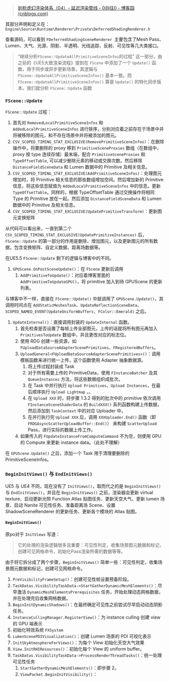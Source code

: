 > [剖析虚幻渲染体系（04）- 延迟渲染管线 - 0向往0 - 博客园 (cnblogs.com)](https://www.cnblogs.com/timlly/p/14732412.html)

其部分声明和定义在：`Engine\Source\Runtime\Renderer\Private\DeferredShadingRenderer.h`

查看源码，可以看到 `FDeferredShadingSceneRenderer `主要包含了Mesh Pass、Lumen、大气、光源、阴影、半透明、光线追踪、反射、可见性等几大类接口。

> “继续分析`FScene::UpdateAllPrimitiveSceneInfos`的过程” 这一部分，由之前的《UE5大致渲染流程》提到在 `FScene` 中添加了一个 `Update()` 函数，用于同步或异步更新场景，其逻辑与 `FScene::UpdateAllPrimitiveSceneInfos()` 基本一致。而 `FScene::UpdateAllPrimitiveSceneInfos()` 算是 `Update()` 的特化同步版本。我们就分析 `FScene::Update` 函数

### `FScene::Update`

`FScene::Update` 过程：

1. 首先对 `RemovedLocalPrimitiveSceneInfos` 和 `AddedLocalPrimitiveSceneInfos` 进行排序，分别对应着之前存在于场景中并将被移除的图元，和不存在场景中并将被添加的图元。
2. `CSV_SCOPED_TIMING_STAT_EXCLUSIVE(RemovePrimitiveSceneInfos)`：在删除操作中，将要删除的 proxy 移到 `PrimitiveSceneProxies` 数组（在数组中，proxy 按 type 连续存储）最末端，配合 `PrimitiveSceneProxies` 和 `TypeOffsetTable`, 可以减少删除元素的移动或交换次数。然后移除 `DistanceFieldSceneData` 和 Lumen 数据中的 Primitive 及相关信息。
3. `CSV_SCOPED_TIMING_STAT_EXCLUSIVE(AddPrimitiveSceneInfos)`：处理图元增加时，将 Primitive 相关信息的那些数组增加空间。然后增加新的 Primitive 信息，将这些信息赋值为 `AddedLocalPrimitiveSceneInfos` 中的信息。更新 `TypeOffsetTable`。同样的，根据 TypeOffsetTable 通过交换操作将相同 Type 的 Primitive 放在一起。然后添加 `DistanceFieldSceneData` 和 Lumen 数据中的 Primitive 及相关信息。
4. `CSV_SCOPED_TIMING_STAT_EXCLUSIVE(UpdatePrimitiveTransform)`：更新图元变换矩阵

从代码可以看出来，一直到第二个 `CSV_SCOPED_TIMING_STAT_EXCLUSIVE(UpdatePrimitiveInstances)` 后，`FScene::Update` 的第一部分的作用是删除、增加图元，以及更新图元的所有数据，包含变换矩阵、自定义数据、距离场数据等。

在UE5.5 `FScene::Update` 剩下的逻辑与博客中的不同。

1. `GPUScene.OnPostSceneUpdate()`：在 `FScene` 更新后调用
   1. `AddPrimitiveToUpdate()`：对应着博客里面的 `AddPrimitiveToUpdateGPU()`，将 primitive 加入到待 GPUScene 的更新列表。



与博客中不一样，直接在 `FScene::Update()` 中就调用了 `GPUScene.Update()`，其调用时间点在 `AddStaticMeshesTask`、`UpdateReflectionSceneData`、`SCOPED_NAMED_EVENT(UpdateUniformBuffers, FColor::Emerald)` 之后。

1. `UpdateInternal()`：直接调用封装的 `UpdateInternal` 函数。
   1. 首先检查是否设置了每帧上传全部图元，上传的话就将所有图元再加入 `PrimitivesToUpdate` 数组中，并且更改对应的标志位。
   2. 使用 RDG 创建一些资源，如 `FUploadDataSourceAdapterScenePrimitives`、`FRegisteredBuffers`。
   3. `UploadGeneral<FUploadDataSourceAdapterScenePrimitives>()`：调用模板函数来进行统一上传，这个函数使用 Adapter 抽象数据源。
      1. 将上传过程封装成 Task
      2. 对于所有需要上传的 PrimitiveData，使用 `FInstanceBatcher` 及其 `QueueInstances` 方法，将这些数据组织成批次。
      3. 在 Task 中并行执行 `Upload Primitives`、`Upload Instances`，在最后顺序执行 `Upload Lightmap` ，。
      4. 在 `Upload XXX` 时，将步骤 1.3.2 得到的批次中的 primitive 依次调用`FInstanceSceneShaderData` 的 `BuildXXX()` 系列函数构建上传数据，然后添加到 `TaskContext` 中的对应 Uploader 中。
      5. 在并行执行完 `Upload XXX` 后，调用 `XXXUploader.End()` 函数（即 `FRDGAsyncScatterUploadBuffer::End()`） 来构建 `ScatterUpload` Pass，进行实际的数据上传工作。
   4. 如果传入的 `FUpdateInstanceFromComputeCommand` 不为空，则使用 GPU 的 Compute 来更新 instance data。（此处不理解）

在 `GPUScene.Update()` 之后，添加一个 Task 用于清理要删除的 PrimitiveSceneInfos。

### `BeginInitViews()` 与 `EndInitViews()`

UE5 与 UE4 不同，现在没有了 `InitViews()`，取而代之的是 `BeginInitViews()` 与 `EndInitViews()`，并且在 `BeginInitViews()` 之前，渲染器会更新 virtual texture、启动更新光照 Function Atlas 贴图任务、更新天空大气、更新 lumen 场景、启动 Nanite 可见性任务、准备距离场 Scene、设置 ShadowSceneRenderer 的更新任务、更新各个模块的 Atlas 贴图。

#### `BeginInitViews()` 

原po对于 `InitViews` 写道：

> 它的处理的渲染逻辑很多且重要：可见性判定，收集场景图元数据和标记，创建可见网格命令，初始化Pass渲染所需的数据等等。

由于将它拆分成了两个步骤，`BeginInitViews()` 简单一些：可见性判定，收集场景图元数据和标记，创建可见网格命令。

1. `PreVisibilityFrameSetup()`：创建可见性帧设置预备阶段。
2. `TaskDatas.VisibilityTaskData->StartGatherDynamicMeshElements()`：尽早激活 `DynamicMeshElementsPrerequisites` 任务，开始处理动态网格数据，并在处理完后收集网格数据。
3. `BeginInitDynamicShadows()`：在最终确定可见性之前尝试尽早启动动态阴影任务。
4. `InstanceCullingManager.RegisterView()`：为 instance culling 创建 view 的 GPU 端表示
5. 初始化特效系统 `FXSystem`
6. `LumenScenePDIVisualization()`：创建 Lumen 场景的 PDI 可视化表示
7. `InitSkyAtmosphereForViews()`：为每个 View 初始化天空大气效果
8. `View.InitRHIResources()`：初始化每个 View 的 uniform buffer。
9. `TaskDatas.VisibilityTaskData->ProcessRenderThreadTasks()`：统一处理可见性任务
   1. `StartGatherDynamicMeshElements()`：即步骤 2。
   2. `ViewPacket.BeginInitVisibility()`：